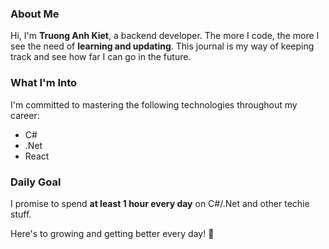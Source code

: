 ### About Me
Hi, I'm **Truong Anh Kiet**, a backend developer. The more I code, the more I see the need of **learning and updating**. 
This journal is my way of keeping track and see how far I can go in the future.

### What I'm Into
I'm committed to mastering the following technologies throughout my career:

- C#
- .Net
- React

### Daily Goal
I promise to spend **at least 1 hour every day** on C#/.Net and other techie stuff.

Here's to growing and getting better every day! 🚀

<!--
**anhkietdev/anhkietdev** is a ✨ _special_ ✨ repository because its `README.md` (this file) appears on your GitHub profile.

Here are some ideas to get you started:

- 🔭 I’m currently working on ...
- 🌱 I’m currently learning ...
- 👯 I’m looking to collaborate on ...
- 🤔 I’m looking for help with ...
- 💬 Ask me about ...
- 📫 How to reach me: ...
- 😄 Pronouns: ...
- ⚡ Fun fact: ...
-->
